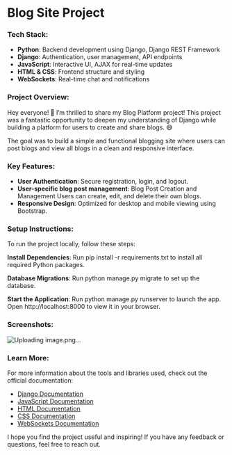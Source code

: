 # **Blog Site Project**

### **Tech Stack:**
- **Python**: Backend development using Django, Django REST Framework
- **Django**: Authentication, user management, API endpoints
- **JavaScript**: Interactive UI, AJAX for real-time updates
- **HTML & CSS**: Frontend structure and styling
- **WebSockets**: Real-time chat and notifications

### **Project Overview:**
Hey everyone! 🎉 I’m thrilled to share my Blog Platform project! This project was a fantastic opportunity to deepen my understanding of Django while building a platform for users to create and share blogs. 😅

The goal was to build a simple and functional blogging site where users can post blogs and view all blogs in a clean and responsive interface.

### **Key Features:**
- **User Authentication**: Secure registration, login, and logout.
- **User-specific blog post management**: Blog Post Creation and Management Users can create, edit, and delete their own blogs.
- **Responsive Design**: Optimized for desktop and mobile viewing using Bootstrap.

### **Setup Instructions:**
To run the project locally, follow these steps:

**Install Dependencies**: 
Run pip install -r requirements.txt to install all required Python packages.

 **Database Migrations**: 
Run python manage.py migrate to set up the database.

**Start the Application**: 
Run python manage.py runserver to launch the app.
Open http://localhost:8000 to view it in your browser.

### **Screenshots:**
![Uploading image.png…]()


### **Learn More:**
For more information about the tools and libraries used, check out the official documentation:
- [Django Documentation](https://docs.djangoproject.com/)
- [JavaScript Documentation](https://developer.mozilla.org/en-US/docs/Web/JavaScript)
- [HTML Documentation](https://developer.mozilla.org/en-US/docs/Web/HTML)
- [CSS Documentation](https://developer.mozilla.org/en-US/docs/Web/CSS)
- [WebSockets Documentation](https://developer.mozilla.org/en-US/docs/Web/API/WebSockets_API)

I hope you find the project useful and inspiring! If you have any feedback or questions, feel free to reach out.
